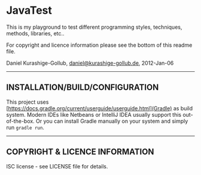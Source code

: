 # JavaTest

This is my playground to test different programming styles, techniques, methods, libraries, etc..

For copyright and licence information please see the bottom of this readme file.

Daniel Kurashige-Gollub, daniel@kurashige-gollub.de, 2012-Jan-06

----

## INSTALLATION/BUILD/CONFIGURATION

This project uses [https://docs.gradle.org/current/userguide/userguide.html](Gradle) as build system. 
Modern IDEs like Netbeans or IntelliJ IDEA usually support this out-of-the-box.
Or you can install Gradle manually on your system and simply run `gradle run`.

----

## COPYRIGHT & LICENCE INFORMATION

ISC license - see LICENSE file for details.
